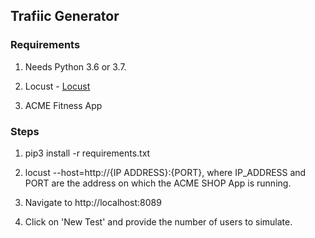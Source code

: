 ## Trafiic Generator

### Requirements

1. Needs Python 3.6 or 3.7.

2. Locust - [Locust](https://docs.locust.io/en/stable/installation.html)

3. ACME Fitness App 

### Steps

1. pip3 install -r requirements.txt

2. locust --host=http://{IP ADDRESS}:{PORT}, where IP_ADDRESS and PORT are the address on which the ACME SHOP App is running. 

3. Navigate to http://localhost:8089

4. Click on 'New Test' and provide the number of users to simulate. 


